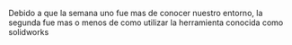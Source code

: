 
Debido a que la semana uno fue mas de conocer nuestro entorno,  la segunda fue mas o menos de como utilizar la herramienta conocida como solidworks
